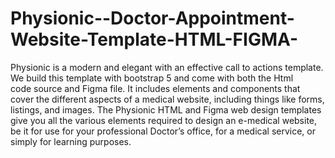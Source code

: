 # Physionic--Doctor-Appointment-Website-Template-HTML-FIGMA-
Physionic is a modern and elegant with an effective call to actions template. We build this template with bootstrap 5 and come with both the Html code source and Figma file. It includes elements and components that cover the different aspects of a medical website, including things like forms, listings, and images. The Physionic HTML and Figma web design templates give you all the various elements required to design an e-medical website, be it for use for your professional Doctor’s office, for a medical service, or simply for learning purposes.
